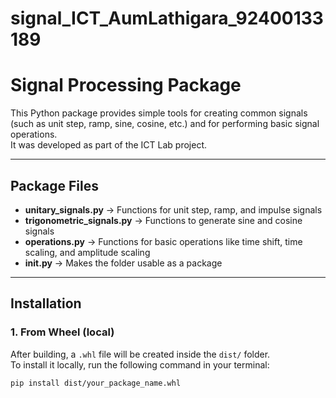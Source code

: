 # signal_ICT_AumLathigara_92400133189

# Signal Processing Package

This Python package provides simple tools for creating common signals (such as unit step, ramp, sine, cosine, etc.) and for performing basic signal operations.  
It was developed as part of the ICT Lab project.

---

## Package Files
- **unitary_signals.py** → Functions for unit step, ramp, and impulse signals  
- **trigonometric_signals.py** → Functions to generate sine and cosine signals  
- **operations.py** → Functions for basic operations like time shift, time scaling, and amplitude scaling  
- **__init__.py** → Makes the folder usable as a package  

---

## Installation

### 1. From Wheel (local)
After building, a `.whl` file will be created inside the `dist/` folder.  
To install it locally, run the following command in your terminal:

```bash
pip install dist/your_package_name.whl
```

